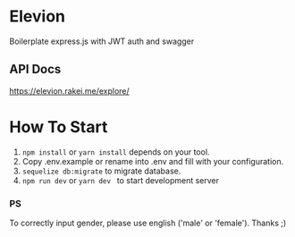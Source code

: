 # Elevion
Boilerplate express.js with JWT auth and swagger

## API Docs
https://elevion.rakei.me/explore/

# How To Start
1. ```npm install``` or ```yarn install``` depends on your tool.
2. Copy .env.example or rename into .env and fill with your configuration.
3. ```sequelize db:migrate``` to migrate database. 
4. ```npm run dev``` or ```yarn dev ``` to start development server

### PS
To correctly input gender, please use english ('male' or 'female'). Thanks ;)
